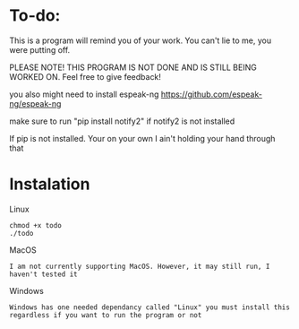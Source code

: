 # To-do:

This is a program will remind you of your work. You can't lie to me, you were putting off.

PLEASE NOTE! THIS PROGRAM IS NOT DONE AND IS STILL BEING WORKED ON. Feel free to give feedback!

you also might need to install espeak-ng https://github.com/espeak-ng/espeak-ng

make sure to run "pip install notify2" if notify2 is not installed

If pip is not installed. Your on your own I ain't holding your hand through that

Instalation
==================

Linux
```
chmod +x todo
./todo
```

MacOS
```
I am not currently supporting MacOS. However, it may still run, I haven't tested it
```

Windows
```
Windows has one needed dependancy called "Linux" you must install this regardless if you want to run the program or not
```

